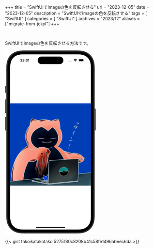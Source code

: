 +++
title = "SwiftUIでImageの色を反転させる"
url = "2023-12-05"
date = "2023-12-05"
description = "SwiftUIでImageの色を反転させる"
tags = [
  "SwiftUI"
]
categories = [
  "SwiftUI"
]
archives = "2023/12"
aliases = ["migrate-from-jekyl"]
+++

<br>

SwiftUIでImageの色を反転させる方法です。

<img src="2023-12-05.png" width="300px" alt="SwiftUIでImageの色を反転させる">

{{< gist takoikatakotako 5275180c8208b41c58fe1496abeec6da >}}
